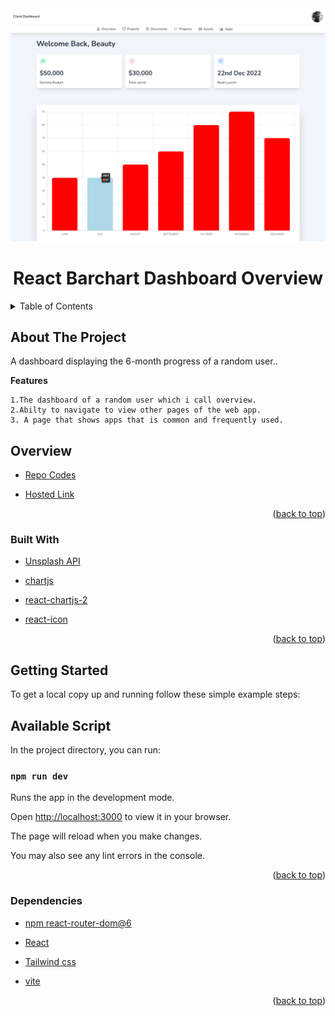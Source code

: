 <div id="top"></div>
<div align="center">
    <img src="./src/image/overview.png">
</div>
<h1  align="center" >React Barchart Dashboard Overview</h1>
<!-- TABLE OF CONTENTS -->
<details>
  <summary>Table of Contents</summary>
  <ol>
    <li>
      <a href="#about-the-project">About The Project</a>
        <ul>
            <li><a href="#overview">Overview</a></li>
            <li><a href="#built-with">Built With</a></li>
            <li><a href="#getting-started">Getting Started</a></li>
            <li><a href="#available-script">Available Script</a></li>
            <li><a href="#dependencies">Dependencies</a></li>
        </ul>
    </li>      
  </ol>
</details>


## About The Project

A dashboard displaying the 6-month progress of a random user..

**Features**


```
1.The dashboard of a random user which i call overview.
2.Abilty to navigate to view other pages of the web app.
3. A page that shows apps that is common and frequently used.
```

## Overview

* [Repo Codes](https://github.com/ijayhub/React-Barchart-Dashboard-Overview)

* [Hosted Link](https://react-barchart-dashboard.netlify.app)


<p align="right">(<a href="#top">back to top</a>)</p>

### Built With


* [Unsplash API](https://unsplash.com)

* [chartjs](https://www.chartjs.org/)

* [react-chartjs-2](https://react-chartjs-2.js.org/)

* [react-icon](https://react-icons.github.io/react-icons/icons?name=im)

<p align="right">(<a href="#top">back to top</a>)</p>

## Getting Started


To get a local copy up and running follow these simple example steps:
## Available Script

In the project directory, you can run:

 ### `npm run dev`

Runs the app in the development mode.

Open [http://localhost:3000](http://localhost:3000) to view it in your browser.

The page will reload when you make changes.

You may also see any lint errors in the console.

<p align="right">(<a href="#top">back to top</a>)</p>

### Dependencies
* [npm react-router-dom@6](https://reactrouter.com/docs/en/v6/getting-started/installation)

* [React](https://reactjs.org/)

* [Tailwind css](https://tailwindcss.com/)

* [vite](https://vitejs.dev/guide/#scaffolding-your-first-vite-project)


<p align="right">(<a href="#top">back to top</a>)</p>

